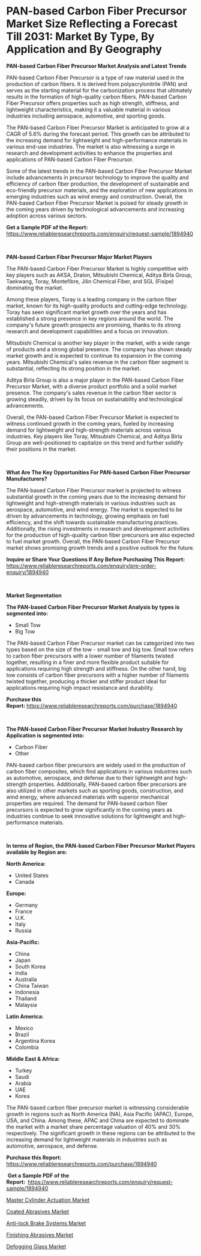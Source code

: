 <p><h1>PAN-based Carbon Fiber Precursor Market Size Reflecting a Forecast Till 2031: Market By Type, By Application and By Geography</h1></p><p><strong>PAN-based Carbon Fiber Precursor Market Analysis and Latest Trends</strong></p>
<p><p>PAN-based Carbon Fiber Precursor is a type of raw material used in the production of carbon fibers. It is derived from polyacrylonitrile (PAN) and serves as the starting material for the carbonization process that ultimately results in the formation of high-quality carbon fibers. PAN-based Carbon Fiber Precursor offers properties such as high strength, stiffness, and lightweight characteristics, making it a valuable material in various industries including aerospace, automotive, and sporting goods.</p><p>The PAN-based Carbon Fiber Precursor Market is anticipated to grow at a CAGR of 5.6% during the forecast period. This growth can be attributed to the increasing demand for lightweight and high-performance materials in various end-use industries. The market is also witnessing a surge in research and development activities to enhance the properties and applications of PAN-based Carbon Fiber Precursor.</p><p>Some of the latest trends in the PAN-based Carbon Fiber Precursor Market include advancements in precursor technology to improve the quality and efficiency of carbon fiber production, the development of sustainable and eco-friendly precursor materials, and the exploration of new applications in emerging industries such as wind energy and construction. Overall, the PAN-based Carbon Fiber Precursor Market is poised for steady growth in the coming years driven by technological advancements and increasing adoption across various sectors.</p></p>
<p><strong>Get a Sample PDF of the Report:&nbsp;</strong> <a href="https://www.reliableresearchreports.com/enquiry/request-sample/1894940">https://www.reliableresearchreports.com/enquiry/request-sample/1894940</a></p>
<p>&nbsp;</p>
<p><strong>PAN-based Carbon Fiber Precursor Major Market Players</strong></p>
<p><p>The PAN-based Carbon Fiber Precursor Market is highly competitive with key players such as AKSA, Dralon, Mitsubishi Chemical, Aditya Birla Group, Taekwang, Toray, Montefibre, Jilin Chemical Fiber, and SGL (Fisipe) dominating the market.</p><p>Among these players, Toray is a leading company in the carbon fiber market, known for its high-quality products and cutting-edge technology. Toray has seen significant market growth over the years and has established a strong presence in key regions around the world. The company's future growth prospects are promising, thanks to its strong research and development capabilities and a focus on innovation.</p><p>Mitsubishi Chemical is another key player in the market, with a wide range of products and a strong global presence. The company has shown steady market growth and is expected to continue its expansion in the coming years. Mitsubishi Chemical's sales revenue in the carbon fiber segment is substantial, reflecting its strong position in the market.</p><p>Aditya Birla Group is also a major player in the PAN-based Carbon Fiber Precursor Market, with a diverse product portfolio and a solid market presence. The company's sales revenue in the carbon fiber sector is growing steadily, driven by its focus on sustainability and technological advancements.</p><p>Overall, the PAN-based Carbon Fiber Precursor Market is expected to witness continued growth in the coming years, fueled by increasing demand for lightweight and high-strength materials across various industries. Key players like Toray, Mitsubishi Chemical, and Aditya Birla Group are well-positioned to capitalize on this trend and further solidify their positions in the market.</p></p>
<p>&nbsp;</p>
<p><strong>What Are The Key Opportunities For PAN-based Carbon Fiber Precursor Manufacturers?</strong></p>
<p><p>The PAN-based Carbon Fiber Precursor market is projected to witness substantial growth in the coming years due to the increasing demand for lightweight and high-strength materials in various industries such as aerospace, automotive, and wind energy. The market is expected to be driven by advancements in technology, growing emphasis on fuel efficiency, and the shift towards sustainable manufacturing practices. Additionally, the rising investments in research and development activities for the production of high-quality carbon fiber precursors are also expected to fuel market growth. Overall, the PAN-based Carbon Fiber Precursor market shows promising growth trends and a positive outlook for the future.</p></p>
<p><strong>Inquire or Share Your Questions If Any Before Purchasing This Report:</strong> <a href="https://www.reliableresearchreports.com/enquiry/pre-order-enquiry/1894940">https://www.reliableresearchreports.com/enquiry/pre-order-enquiry/1894940</a></p>
<p>&nbsp;</p>
<p><strong>Market Segmentation</strong></p>
<p><strong>The PAN-based Carbon Fiber Precursor Market Analysis by types is segmented into:</strong></p>
<p><ul><li>Small Tow</li><li>Big Tow</li></ul></p>
<p><p>The PAN-based Carbon Fiber Precursor market can be categorized into two types based on the size of the tow - small tow and big tow. Small tow refers to carbon fiber precursors with a lower number of filaments twisted together, resulting in a finer and more flexible product suitable for applications requiring high strength and stiffness. On the other hand, big tow consists of carbon fiber precursors with a higher number of filaments twisted together, producing a thicker and stiffer product ideal for applications requiring high impact resistance and durability.</p></p>
<p><strong>Purchase this Report:&nbsp;</strong><a href="https://www.reliableresearchreports.com/purchase/1894940">https://www.reliableresearchreports.com/purchase/1894940</a></p>
<p>&nbsp;</p>
<p><strong>The PAN-based Carbon Fiber Precursor Market Industry Research by Application is segmented into:</strong></p>
<p><ul><li>Carbon Fiber</li><li>Other</li></ul></p>
<p><p>PAN-based carbon fiber precursors are widely used in the production of carbon fiber composites, which find applications in various industries such as automotive, aerospace, and defense due to their lightweight and high-strength properties. Additionally, PAN-based carbon fiber precursors are also utilized in other markets such as sporting goods, construction, and wind energy, where advanced materials with superior mechanical properties are required. The demand for PAN-based carbon fiber precursors is expected to grow significantly in the coming years as industries continue to seek innovative solutions for lightweight and high-performance materials.</p></p>
<p>&nbsp;</p>
<p><strong>In terms of Region, the PAN-based Carbon Fiber Precursor Market Players available by Region are:</strong></p>
<p>
    <p> <strong> North America: </strong>
        <ul>
            <li>United States</li>
            <li>Canada</li>
        </ul>
        </p> 
    <p> <strong> Europe: </strong>
        <ul>
            <li>Germany</li>
            <li>France</li>
            <li>U.K.</li>
            <li>Italy</li>
            <li>Russia</li>
        </ul>
        </p> 
    <p> <strong> Asia-Pacific: </strong>
        <ul>
            <li>China</li>
            <li>Japan</li>
            <li>South Korea</li>
            <li>India</li>
            <li>Australia</li>
            <li>China Taiwan</li>
            <li>Indonesia</li>
            <li>Thailand</li>
            <li>Malaysia</li>
        </ul>
        </p> 
    <p> <strong> Latin America: </strong>
        <ul>
            <li>Mexico</li>
            <li>Brazil</li>
            <li>Argentina Korea</li>
            <li>Colombia</li>
        </ul>
        </p> 
    <p> <strong> Middle East & Africa: </strong>
        <ul>
            <li>Turkey</li>
            <li>Saudi</li>
            <li>Arabia</li>
            <li>UAE</li>
            <li>Korea</li>
        </ul>
    </p>
    </p>
<p><p>The PAN-based carbon fiber precursor market is witnessing considerable growth in regions such as North America (NA), Asia Pacific (APAC), Europe, USA, and China. Among these, APAC and China are expected to dominate the market with a market share percentage valuation of 40% and 30% respectively. The significant growth in these regions can be attributed to the increasing demand for lightweight materials in industries such as automotive, aerospace, and defense.</p></p>
<p><strong>Purchase this Report: </strong><a href="https://www.reliableresearchreports.com/purchase/1894940">https://www.reliableresearchreports.com/purchase/1894940</a></p>
<p>&nbsp;<strong>Get a Sample PDF of the Report:&nbsp;&nbsp;</strong><a href="https://www.reliableresearchreports.com/enquiry/request-sample/1894940">https://www.reliableresearchreports.com/enquiry/request-sample/1894940</a></p>
<p><strong></strong></p>
<p><p><a href="https://angry-finch-aaf.notion.site/Master-Cylinder-Actuation-Market-Size-Market-Share-and-Global-Market-Analysis-Report-2024-2031-26fcf00751ec4f4cb297c5392adb9075">Master Cylinder Actuation Market</a></p><p><a href="https://view.publitas.com/reportprime-1/coated-abrasives-market-size-global-industry-overview-market-segmentation-and-forecast-2024-to-2031/">Coated Abrasives Market</a></p><p><a href="https://circular-yam-9b9.notion.site/Global-Anti-lock-Brake-Systems-Market-by-Types-Applications-and-Major-Players-with-Regional-Growt-7e80de4c1c3744c8ad66c404c634be4a">Anti-lock Brake Systems Market</a></p><p><a href="https://view.publitas.com/reportprime-1/finishing-abrasives-market-a-comprehensive-report-of-its-market-share-growth-trends-2024-2031/">Finishing Abrasives Market</a></p><p><a href="https://pretty-mail-caf.notion.site/Decoding-the-Defogging-Glass-Market-A-Deep-Dive-into-the-Latest-Market-Trends-Market-Segmentation--c797f7119ff041b8927d26672b4c1a60">Defogging Glass Market</a></p></p>